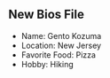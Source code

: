 ## New Bios File

- Name: Gento Kozuma
- Location: New Jersey
- Favorite Food: Pizza
- Hobby: Hiking
